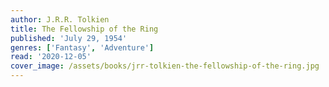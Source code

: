 ```yaml
---
author: J.R.R. Tolkien
title: The Fellowship of the Ring
published: 'July 29, 1954'
genres: ['Fantasy', 'Adventure']
read: '2020-12-05'
cover_image: /assets/books/jrr-tolkien-the-fellowship-of-the-ring.jpg
---
```

